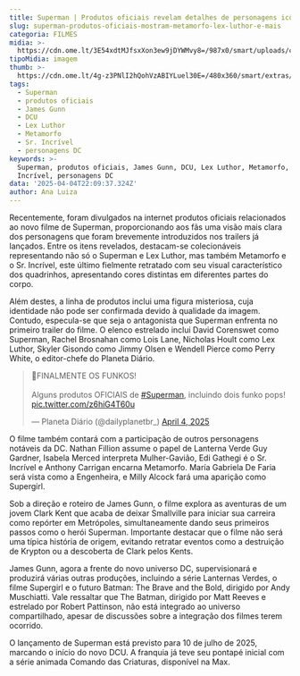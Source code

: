 ```yaml
---
title: Superman | Produtos oficiais revelam detalhes de personagens icônicos
slug: superman-produtos-oficiais-mostram-metamorfo-lex-luthor-e-mais
categoria: FILMES
midia: >-
  https://cdn.ome.lt/3E54xdtMJfsxXon3ew9jDYWMvy8=/987x0/smart/uploads/conteudo/fotos/Design_sem_nome_-_2025-04-04T183615.622.png
tipoMidia: imagem
thumb: >-
  https://cdn.ome.lt/4g-z3PNlI2hQohVzABIYLuel30E=/480x360/smart/extras/conteudos/Design_sem_nome_-_2025-04-04T183615.622.png
tags:
  - Superman
  - produtos oficiais
  - James Gunn
  - DCU
  - Lex Luthor
  - Metamorfo
  - Sr. Incrível
  - personagens DC
keywords: >-
  Superman, produtos oficiais, James Gunn, DCU, Lex Luthor, Metamorfo, Sr.
  Incrível, personagens DC
data: '2025-04-04T22:09:37.324Z'
author: Ana Luiza
---
```


Recentemente, foram divulgados na internet produtos oficiais relacionados ao novo filme de Superman, proporcionando aos fãs uma visão mais clara dos personagens que foram brevemente introduzidos nos trailers já lançados. Entre os itens revelados, destacam-se colecionáveis representando não só o Superman e Lex Luthor, mas também Metamorfo e o Sr. Incrível, este último fielmente retratado com seu visual característico dos quadrinhos, apresentando cores distintas em diferentes partes do corpo.

Além destes, a linha de produtos inclui uma figura misteriosa, cuja identidade não pode ser confirmada devido à qualidade da imagem. Contudo, especula-se que seja o antagonista que Superman enfrenta no primeiro trailer do filme. O elenco estrelado inclui David Corenswet como Superman, Rachel Brosnahan como Lois Lane, Nicholas Hoult como Lex Luthor, Skyler Gisondo como Jimmy Olsen e Wendell Pierce como Perry White, o editor-chefe do Planeta Diário.

<blockquote class="twitter-tweet"><p lang="pt" dir="ltr">🚨FINALMENTE OS FUNKOS!<br><br>Alguns produtos OFICIAIS de <a href="https://twitter.com/hashtag/Superman?src=hash&amp;ref_src=twsrc%5Etfw">#Superman</a>, incluindo dois funko pops! <a href="https://t.co/z6hiG4T60u">pic.twitter.com/z6hiG4T60u</a></p>&mdash; Planeta Diário (@dailyplanetbr_) <a href="https://twitter.com/dailyplanetbr_/status/1908194713984790619?ref_src=twsrc%5Etfw">April 4, 2025</a></blockquote>

O filme também contará com a participação de outros personagens notáveis da DC. Nathan Fillion assume o papel de Lanterna Verde Guy Gardner, Isabela Merced interpreta Mulher-Gavião, Edi Gathegi é o Sr. Incrível e Anthony Carrigan encarna Metamorfo. María Gabriela De Faria será vista como a Engenheira, e Milly Alcock fará uma aparição como Supergirl.

Sob a direção e roteiro de James Gunn, o filme explora as aventuras de um jovem Clark Kent que acaba de deixar Smallville para iniciar sua carreira como repórter em Metrópoles, simultaneamente dando seus primeiros passos como o herói Superman. Importante destacar que o filme não será uma típica história de origem, evitando retratar eventos como a destruição de Krypton ou a descoberta de Clark pelos Kents.

James Gunn, agora a frente do novo universo DC, supervisionará e produzirá várias outras produções, incluindo a série Lanternas Verdes, o filme Supergirl e o futuro Batman: The Brave and the Bold, dirigido por Andy Muschiatti. Vale ressaltar que The Batman, dirigido por Matt Reeves e estrelado por Robert Pattinson, não está integrado ao universo compartilhado, apesar de discussões sobre a integração dos filmes terem ocorrido.

O lançamento de Superman está previsto para 10 de julho de 2025, marcando o início do novo DCU. A franquia já teve seu pontapé inicial com a série animada Comando das Criaturas, disponível na Max.
